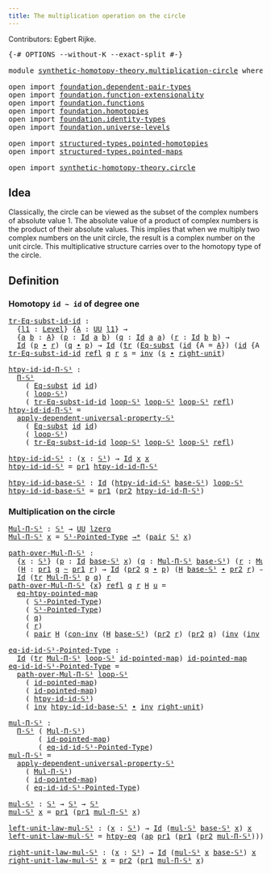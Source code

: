 ```yaml
---
title: The multiplication operation on the circle
---
```


Contributors: Egbert Rijke.

<pre class="Agda"><a id="97" class="Symbol">{-#</a> <a id="101" class="Keyword">OPTIONS</a> <a id="109" class="Pragma">--without-K</a> <a id="121" class="Pragma">--exact-split</a> <a id="135" class="Symbol">#-}</a>

<a id="140" class="Keyword">module</a> <a id="147" href="synthetic-homotopy-theory.multiplication-circle.html" class="Module">synthetic-homotopy-theory.multiplication-circle</a> <a id="195" class="Keyword">where</a>

<a id="202" class="Keyword">open</a> <a id="207" class="Keyword">import</a> <a id="214" href="foundation.dependent-pair-types.html" class="Module">foundation.dependent-pair-types</a>
<a id="246" class="Keyword">open</a> <a id="251" class="Keyword">import</a> <a id="258" href="foundation.function-extensionality.html" class="Module">foundation.function-extensionality</a>
<a id="293" class="Keyword">open</a> <a id="298" class="Keyword">import</a> <a id="305" href="foundation.functions.html" class="Module">foundation.functions</a>
<a id="326" class="Keyword">open</a> <a id="331" class="Keyword">import</a> <a id="338" href="foundation.homotopies.html" class="Module">foundation.homotopies</a>
<a id="360" class="Keyword">open</a> <a id="365" class="Keyword">import</a> <a id="372" href="foundation.identity-types.html" class="Module">foundation.identity-types</a>
<a id="398" class="Keyword">open</a> <a id="403" class="Keyword">import</a> <a id="410" href="foundation.universe-levels.html" class="Module">foundation.universe-levels</a>

<a id="438" class="Keyword">open</a> <a id="443" class="Keyword">import</a> <a id="450" href="structured-types.pointed-homotopies.html" class="Module">structured-types.pointed-homotopies</a>
<a id="486" class="Keyword">open</a> <a id="491" class="Keyword">import</a> <a id="498" href="structured-types.pointed-maps.html" class="Module">structured-types.pointed-maps</a>

<a id="529" class="Keyword">open</a> <a id="534" class="Keyword">import</a> <a id="541" href="synthetic-homotopy-theory.circle.html" class="Module">synthetic-homotopy-theory.circle</a>
</pre>
## Idea

Classically, the circle can be viewed as the subset of the complex numbers of absolute value 1. The absolute value of a product of complex numbers is the product of their absolute values. This implies that when we multiply two complex numbers on the unit circle, the result is a complex number on the unit circle. This multiplicative structure carries over to the homotopy type of the circle.

## Definition

### Homotopy `id ~ id` of degree one

<pre class="Agda"><a id="tr-Eq-subst-id-id"></a><a id="1043" href="synthetic-homotopy-theory.multiplication-circle.html#1043" class="Function">tr-Eq-subst-id-id</a> <a id="1061" class="Symbol">:</a>
  <a id="1065" class="Symbol">{</a><a id="1066" href="synthetic-homotopy-theory.multiplication-circle.html#1066" class="Bound">l1</a> <a id="1069" class="Symbol">:</a> <a id="1071" href="Agda.Primitive.html#597" class="Postulate">Level</a><a id="1076" class="Symbol">}</a> <a id="1078" class="Symbol">{</a><a id="1079" href="synthetic-homotopy-theory.multiplication-circle.html#1079" class="Bound">A</a> <a id="1081" class="Symbol">:</a> <a id="1083" href="foundation-core.universe-levels.html#222" class="Primitive">UU</a> <a id="1086" href="synthetic-homotopy-theory.multiplication-circle.html#1066" class="Bound">l1</a><a id="1088" class="Symbol">}</a> <a id="1090" class="Symbol">→</a>
  <a id="1094" class="Symbol">{</a><a id="1095" href="synthetic-homotopy-theory.multiplication-circle.html#1095" class="Bound">a</a> <a id="1097" href="synthetic-homotopy-theory.multiplication-circle.html#1097" class="Bound">b</a> <a id="1099" class="Symbol">:</a> <a id="1101" href="synthetic-homotopy-theory.multiplication-circle.html#1079" class="Bound">A</a><a id="1102" class="Symbol">}</a> <a id="1104" class="Symbol">(</a><a id="1105" href="synthetic-homotopy-theory.multiplication-circle.html#1105" class="Bound">p</a> <a id="1107" class="Symbol">:</a> <a id="1109" href="foundation-core.identity-types.html#1754" class="Datatype">Id</a> <a id="1112" href="synthetic-homotopy-theory.multiplication-circle.html#1095" class="Bound">a</a> <a id="1114" href="synthetic-homotopy-theory.multiplication-circle.html#1097" class="Bound">b</a><a id="1115" class="Symbol">)</a> <a id="1117" class="Symbol">(</a><a id="1118" href="synthetic-homotopy-theory.multiplication-circle.html#1118" class="Bound">q</a> <a id="1120" class="Symbol">:</a> <a id="1122" href="foundation-core.identity-types.html#1754" class="Datatype">Id</a> <a id="1125" href="synthetic-homotopy-theory.multiplication-circle.html#1095" class="Bound">a</a> <a id="1127" href="synthetic-homotopy-theory.multiplication-circle.html#1095" class="Bound">a</a><a id="1128" class="Symbol">)</a> <a id="1130" class="Symbol">(</a><a id="1131" href="synthetic-homotopy-theory.multiplication-circle.html#1131" class="Bound">r</a> <a id="1133" class="Symbol">:</a> <a id="1135" href="foundation-core.identity-types.html#1754" class="Datatype">Id</a> <a id="1138" href="synthetic-homotopy-theory.multiplication-circle.html#1097" class="Bound">b</a> <a id="1140" href="synthetic-homotopy-theory.multiplication-circle.html#1097" class="Bound">b</a><a id="1141" class="Symbol">)</a> <a id="1143" class="Symbol">→</a>
  <a id="1147" href="foundation-core.identity-types.html#1754" class="Datatype">Id</a> <a id="1150" class="Symbol">(</a><a id="1151" href="synthetic-homotopy-theory.multiplication-circle.html#1105" class="Bound">p</a> <a id="1153" href="foundation-core.identity-types.html#2412" class="Function Operator">∙</a> <a id="1155" href="synthetic-homotopy-theory.multiplication-circle.html#1131" class="Bound">r</a><a id="1156" class="Symbol">)</a> <a id="1158" class="Symbol">(</a><a id="1159" href="synthetic-homotopy-theory.multiplication-circle.html#1118" class="Bound">q</a> <a id="1161" href="foundation-core.identity-types.html#2412" class="Function Operator">∙</a> <a id="1163" href="synthetic-homotopy-theory.multiplication-circle.html#1105" class="Bound">p</a><a id="1164" class="Symbol">)</a> <a id="1166" class="Symbol">→</a> <a id="1168" href="foundation-core.identity-types.html#1754" class="Datatype">Id</a> <a id="1171" class="Symbol">(</a><a id="1172" href="foundation-core.identity-types.html#5747" class="Function">tr</a> <a id="1175" class="Symbol">(</a><a id="1176" href="synthetic-homotopy-theory.circle.html#6613" class="Function">Eq-subst</a> <a id="1185" class="Symbol">(</a><a id="1186" href="foundation-core.functions.html#309" class="Function">id</a> <a id="1189" class="Symbol">{</a><a id="1190" class="Argument">A</a> <a id="1192" class="Symbol">=</a> <a id="1194" href="synthetic-homotopy-theory.multiplication-circle.html#1079" class="Bound">A</a><a id="1195" class="Symbol">})</a> <a id="1198" class="Symbol">(</a><a id="1199" href="foundation-core.functions.html#309" class="Function">id</a> <a id="1202" class="Symbol">{</a><a id="1203" class="Argument">A</a> <a id="1205" class="Symbol">=</a> <a id="1207" href="synthetic-homotopy-theory.multiplication-circle.html#1079" class="Bound">A</a><a id="1208" class="Symbol">}))</a> <a id="1212" href="synthetic-homotopy-theory.multiplication-circle.html#1105" class="Bound">p</a> <a id="1214" href="synthetic-homotopy-theory.multiplication-circle.html#1118" class="Bound">q</a><a id="1215" class="Symbol">)</a> <a id="1217" href="synthetic-homotopy-theory.multiplication-circle.html#1131" class="Bound">r</a>
<a id="1219" href="synthetic-homotopy-theory.multiplication-circle.html#1043" class="Function">tr-Eq-subst-id-id</a> <a id="1237" href="foundation-core.identity-types.html#1807" class="InductiveConstructor">refl</a> <a id="1242" href="synthetic-homotopy-theory.multiplication-circle.html#1242" class="Bound">q</a> <a id="1244" href="synthetic-homotopy-theory.multiplication-circle.html#1244" class="Bound">r</a> <a id="1246" href="synthetic-homotopy-theory.multiplication-circle.html#1246" class="Bound">s</a> <a id="1248" class="Symbol">=</a> <a id="1250" href="foundation-core.identity-types.html#2716" class="Function">inv</a> <a id="1254" class="Symbol">(</a><a id="1255" href="synthetic-homotopy-theory.multiplication-circle.html#1246" class="Bound">s</a> <a id="1257" href="foundation-core.identity-types.html#2412" class="Function Operator">∙</a> <a id="1259" href="foundation-core.identity-types.html#3069" class="Function">right-unit</a><a id="1269" class="Symbol">)</a>

<a id="htpy-id-id-Π-𝕊¹"></a><a id="1272" href="synthetic-homotopy-theory.multiplication-circle.html#1272" class="Function">htpy-id-id-Π-𝕊¹</a> <a id="1288" class="Symbol">:</a>
  <a id="1292" href="synthetic-homotopy-theory.circle.html#13273" class="Function">Π-𝕊¹</a>
    <a id="1301" class="Symbol">(</a> <a id="1303" href="synthetic-homotopy-theory.circle.html#6613" class="Function">Eq-subst</a> <a id="1312" href="foundation-core.functions.html#309" class="Function">id</a> <a id="1315" href="foundation-core.functions.html#309" class="Function">id</a><a id="1317" class="Symbol">)</a>
    <a id="1323" class="Symbol">(</a> <a id="1325" href="synthetic-homotopy-theory.circle.html#12197" class="Postulate">loop-𝕊¹</a><a id="1332" class="Symbol">)</a>
    <a id="1338" class="Symbol">(</a> <a id="1340" href="synthetic-homotopy-theory.multiplication-circle.html#1043" class="Function">tr-Eq-subst-id-id</a> <a id="1358" href="synthetic-homotopy-theory.circle.html#12197" class="Postulate">loop-𝕊¹</a> <a id="1366" href="synthetic-homotopy-theory.circle.html#12197" class="Postulate">loop-𝕊¹</a> <a id="1374" href="synthetic-homotopy-theory.circle.html#12197" class="Postulate">loop-𝕊¹</a> <a id="1382" href="foundation-core.identity-types.html#1807" class="InductiveConstructor">refl</a><a id="1386" class="Symbol">)</a>
<a id="1388" href="synthetic-homotopy-theory.multiplication-circle.html#1272" class="Function">htpy-id-id-Π-𝕊¹</a> <a id="1404" class="Symbol">=</a>
  <a id="1408" href="synthetic-homotopy-theory.circle.html#13450" class="Function">apply-dependent-universal-property-𝕊¹</a>
    <a id="1450" class="Symbol">(</a> <a id="1452" href="synthetic-homotopy-theory.circle.html#6613" class="Function">Eq-subst</a> <a id="1461" href="foundation-core.functions.html#309" class="Function">id</a> <a id="1464" href="foundation-core.functions.html#309" class="Function">id</a><a id="1466" class="Symbol">)</a>
    <a id="1472" class="Symbol">(</a> <a id="1474" href="synthetic-homotopy-theory.circle.html#12197" class="Postulate">loop-𝕊¹</a><a id="1481" class="Symbol">)</a>
    <a id="1487" class="Symbol">(</a> <a id="1489" href="synthetic-homotopy-theory.multiplication-circle.html#1043" class="Function">tr-Eq-subst-id-id</a> <a id="1507" href="synthetic-homotopy-theory.circle.html#12197" class="Postulate">loop-𝕊¹</a> <a id="1515" href="synthetic-homotopy-theory.circle.html#12197" class="Postulate">loop-𝕊¹</a> <a id="1523" href="synthetic-homotopy-theory.circle.html#12197" class="Postulate">loop-𝕊¹</a> <a id="1531" href="foundation-core.identity-types.html#1807" class="InductiveConstructor">refl</a><a id="1535" class="Symbol">)</a>

<a id="htpy-id-id-𝕊¹"></a><a id="1538" href="synthetic-homotopy-theory.multiplication-circle.html#1538" class="Function">htpy-id-id-𝕊¹</a> <a id="1552" class="Symbol">:</a> <a id="1554" class="Symbol">(</a><a id="1555" href="synthetic-homotopy-theory.multiplication-circle.html#1555" class="Bound">x</a> <a id="1557" class="Symbol">:</a> <a id="1559" href="synthetic-homotopy-theory.circle.html#12148" class="Postulate">𝕊¹</a><a id="1561" class="Symbol">)</a> <a id="1563" class="Symbol">→</a> <a id="1565" href="foundation-core.identity-types.html#1754" class="Datatype">Id</a> <a id="1568" href="synthetic-homotopy-theory.multiplication-circle.html#1555" class="Bound">x</a> <a id="1570" href="synthetic-homotopy-theory.multiplication-circle.html#1555" class="Bound">x</a>
<a id="1572" href="synthetic-homotopy-theory.multiplication-circle.html#1538" class="Function">htpy-id-id-𝕊¹</a> <a id="1586" class="Symbol">=</a> <a id="1588" href="foundation-core.dependent-pair-types.html#592" class="Field">pr1</a> <a id="1592" href="synthetic-homotopy-theory.multiplication-circle.html#1272" class="Function">htpy-id-id-Π-𝕊¹</a>

<a id="htpy-id-id-base-𝕊¹"></a><a id="1609" href="synthetic-homotopy-theory.multiplication-circle.html#1609" class="Function">htpy-id-id-base-𝕊¹</a> <a id="1628" class="Symbol">:</a> <a id="1630" href="foundation-core.identity-types.html#1754" class="Datatype">Id</a> <a id="1633" class="Symbol">(</a><a id="1634" href="synthetic-homotopy-theory.multiplication-circle.html#1538" class="Function">htpy-id-id-𝕊¹</a> <a id="1648" href="synthetic-homotopy-theory.circle.html#12173" class="Postulate">base-𝕊¹</a><a id="1655" class="Symbol">)</a> <a id="1657" href="synthetic-homotopy-theory.circle.html#12197" class="Postulate">loop-𝕊¹</a>
<a id="1665" href="synthetic-homotopy-theory.multiplication-circle.html#1609" class="Function">htpy-id-id-base-𝕊¹</a> <a id="1684" class="Symbol">=</a> <a id="1686" href="foundation-core.dependent-pair-types.html#592" class="Field">pr1</a> <a id="1690" class="Symbol">(</a><a id="1691" href="foundation-core.dependent-pair-types.html#604" class="Field">pr2</a> <a id="1695" href="synthetic-homotopy-theory.multiplication-circle.html#1272" class="Function">htpy-id-id-Π-𝕊¹</a><a id="1710" class="Symbol">)</a>
</pre>
### Multiplication on the circle

<pre class="Agda"><a id="Mul-Π-𝕊¹"></a><a id="1759" href="synthetic-homotopy-theory.multiplication-circle.html#1759" class="Function">Mul-Π-𝕊¹</a> <a id="1768" class="Symbol">:</a> <a id="1770" href="synthetic-homotopy-theory.circle.html#12148" class="Postulate">𝕊¹</a> <a id="1773" class="Symbol">→</a> <a id="1775" href="foundation-core.universe-levels.html#222" class="Primitive">UU</a> <a id="1778" href="Agda.Primitive.html#764" class="Primitive">lzero</a>
<a id="1784" href="synthetic-homotopy-theory.multiplication-circle.html#1759" class="Function">Mul-Π-𝕊¹</a> <a id="1793" href="synthetic-homotopy-theory.multiplication-circle.html#1793" class="Bound">x</a> <a id="1795" class="Symbol">=</a> <a id="1797" href="synthetic-homotopy-theory.circle.html#12310" class="Function">𝕊¹-Pointed-Type</a> <a id="1813" href="structured-types.pointed-maps.html#967" class="Function Operator">→*</a> <a id="1816" class="Symbol">(</a><a id="1817" href="foundation-core.dependent-pair-types.html#575" class="InductiveConstructor">pair</a> <a id="1822" href="synthetic-homotopy-theory.circle.html#12148" class="Postulate">𝕊¹</a> <a id="1825" href="synthetic-homotopy-theory.multiplication-circle.html#1793" class="Bound">x</a><a id="1826" class="Symbol">)</a>

<a id="path-over-Mul-Π-𝕊¹"></a><a id="1829" href="synthetic-homotopy-theory.multiplication-circle.html#1829" class="Function">path-over-Mul-Π-𝕊¹</a> <a id="1848" class="Symbol">:</a>
  <a id="1852" class="Symbol">{</a><a id="1853" href="synthetic-homotopy-theory.multiplication-circle.html#1853" class="Bound">x</a> <a id="1855" class="Symbol">:</a> <a id="1857" href="synthetic-homotopy-theory.circle.html#12148" class="Postulate">𝕊¹</a><a id="1859" class="Symbol">}</a> <a id="1861" class="Symbol">(</a><a id="1862" href="synthetic-homotopy-theory.multiplication-circle.html#1862" class="Bound">p</a> <a id="1864" class="Symbol">:</a> <a id="1866" href="foundation-core.identity-types.html#1754" class="Datatype">Id</a> <a id="1869" href="synthetic-homotopy-theory.circle.html#12173" class="Postulate">base-𝕊¹</a> <a id="1877" href="synthetic-homotopy-theory.multiplication-circle.html#1853" class="Bound">x</a><a id="1878" class="Symbol">)</a> <a id="1880" class="Symbol">(</a><a id="1881" href="synthetic-homotopy-theory.multiplication-circle.html#1881" class="Bound">q</a> <a id="1883" class="Symbol">:</a> <a id="1885" href="synthetic-homotopy-theory.multiplication-circle.html#1759" class="Function">Mul-Π-𝕊¹</a> <a id="1894" href="synthetic-homotopy-theory.circle.html#12173" class="Postulate">base-𝕊¹</a><a id="1901" class="Symbol">)</a> <a id="1903" class="Symbol">(</a><a id="1904" href="synthetic-homotopy-theory.multiplication-circle.html#1904" class="Bound">r</a> <a id="1906" class="Symbol">:</a> <a id="1908" href="synthetic-homotopy-theory.multiplication-circle.html#1759" class="Function">Mul-Π-𝕊¹</a> <a id="1917" href="synthetic-homotopy-theory.multiplication-circle.html#1853" class="Bound">x</a><a id="1918" class="Symbol">)</a> <a id="1920" class="Symbol">→</a>
  <a id="1924" class="Symbol">(</a><a id="1925" href="synthetic-homotopy-theory.multiplication-circle.html#1925" class="Bound">H</a> <a id="1927" class="Symbol">:</a> <a id="1929" href="foundation-core.dependent-pair-types.html#592" class="Field">pr1</a> <a id="1933" href="synthetic-homotopy-theory.multiplication-circle.html#1881" class="Bound">q</a> <a id="1935" href="foundation-core.homotopies.html#545" class="Function Operator">~</a> <a id="1937" href="foundation-core.dependent-pair-types.html#592" class="Field">pr1</a> <a id="1941" href="synthetic-homotopy-theory.multiplication-circle.html#1904" class="Bound">r</a><a id="1942" class="Symbol">)</a> <a id="1944" class="Symbol">→</a> <a id="1946" href="foundation-core.identity-types.html#1754" class="Datatype">Id</a> <a id="1949" class="Symbol">(</a><a id="1950" href="foundation-core.dependent-pair-types.html#604" class="Field">pr2</a> <a id="1954" href="synthetic-homotopy-theory.multiplication-circle.html#1881" class="Bound">q</a> <a id="1956" href="foundation-core.identity-types.html#2412" class="Function Operator">∙</a> <a id="1958" href="synthetic-homotopy-theory.multiplication-circle.html#1862" class="Bound">p</a><a id="1959" class="Symbol">)</a> <a id="1961" class="Symbol">(</a><a id="1962" href="synthetic-homotopy-theory.multiplication-circle.html#1925" class="Bound">H</a> <a id="1964" href="synthetic-homotopy-theory.circle.html#12173" class="Postulate">base-𝕊¹</a> <a id="1972" href="foundation-core.identity-types.html#2412" class="Function Operator">∙</a> <a id="1974" href="foundation-core.dependent-pair-types.html#604" class="Field">pr2</a> <a id="1978" href="synthetic-homotopy-theory.multiplication-circle.html#1904" class="Bound">r</a><a id="1979" class="Symbol">)</a> <a id="1981" class="Symbol">→</a>
  <a id="1985" href="foundation-core.identity-types.html#1754" class="Datatype">Id</a> <a id="1988" class="Symbol">(</a><a id="1989" href="foundation-core.identity-types.html#5747" class="Function">tr</a> <a id="1992" href="synthetic-homotopy-theory.multiplication-circle.html#1759" class="Function">Mul-Π-𝕊¹</a> <a id="2001" href="synthetic-homotopy-theory.multiplication-circle.html#1862" class="Bound">p</a> <a id="2003" href="synthetic-homotopy-theory.multiplication-circle.html#1881" class="Bound">q</a><a id="2004" class="Symbol">)</a> <a id="2006" href="synthetic-homotopy-theory.multiplication-circle.html#1904" class="Bound">r</a>
<a id="2008" href="synthetic-homotopy-theory.multiplication-circle.html#1829" class="Function">path-over-Mul-Π-𝕊¹</a> <a id="2027" class="Symbol">{</a><a id="2028" href="synthetic-homotopy-theory.multiplication-circle.html#2028" class="Bound">x</a><a id="2029" class="Symbol">}</a> <a id="2031" href="foundation-core.identity-types.html#1807" class="InductiveConstructor">refl</a> <a id="2036" href="synthetic-homotopy-theory.multiplication-circle.html#2036" class="Bound">q</a> <a id="2038" href="synthetic-homotopy-theory.multiplication-circle.html#2038" class="Bound">r</a> <a id="2040" href="synthetic-homotopy-theory.multiplication-circle.html#2040" class="Bound">H</a> <a id="2042" href="synthetic-homotopy-theory.multiplication-circle.html#2042" class="Bound">u</a> <a id="2044" class="Symbol">=</a>
  <a id="2048" href="structured-types.pointed-homotopies.html#3230" class="Function">eq-htpy-pointed-map</a>
    <a id="2072" class="Symbol">(</a> <a id="2074" href="synthetic-homotopy-theory.circle.html#12310" class="Function">𝕊¹-Pointed-Type</a><a id="2089" class="Symbol">)</a>
    <a id="2095" class="Symbol">(</a> <a id="2097" href="synthetic-homotopy-theory.circle.html#12310" class="Function">𝕊¹-Pointed-Type</a><a id="2112" class="Symbol">)</a>
    <a id="2118" class="Symbol">(</a> <a id="2120" href="synthetic-homotopy-theory.multiplication-circle.html#2036" class="Bound">q</a><a id="2121" class="Symbol">)</a>
    <a id="2127" class="Symbol">(</a> <a id="2129" href="synthetic-homotopy-theory.multiplication-circle.html#2038" class="Bound">r</a><a id="2130" class="Symbol">)</a>
    <a id="2136" class="Symbol">(</a> <a id="2138" href="foundation-core.dependent-pair-types.html#575" class="InductiveConstructor">pair</a> <a id="2143" href="synthetic-homotopy-theory.multiplication-circle.html#2040" class="Bound">H</a> <a id="2145" class="Symbol">(</a><a id="2146" href="foundation-core.identity-types.html#4742" class="Function">con-inv</a> <a id="2154" class="Symbol">(</a><a id="2155" href="synthetic-homotopy-theory.multiplication-circle.html#2040" class="Bound">H</a> <a id="2157" href="synthetic-homotopy-theory.circle.html#12173" class="Postulate">base-𝕊¹</a><a id="2164" class="Symbol">)</a> <a id="2166" class="Symbol">(</a><a id="2167" href="foundation-core.dependent-pair-types.html#604" class="Field">pr2</a> <a id="2171" href="synthetic-homotopy-theory.multiplication-circle.html#2038" class="Bound">r</a><a id="2172" class="Symbol">)</a> <a id="2174" class="Symbol">(</a><a id="2175" href="foundation-core.dependent-pair-types.html#604" class="Field">pr2</a> <a id="2179" href="synthetic-homotopy-theory.multiplication-circle.html#2036" class="Bound">q</a><a id="2180" class="Symbol">)</a> <a id="2182" class="Symbol">(</a><a id="2183" href="foundation-core.identity-types.html#2716" class="Function">inv</a> <a id="2187" class="Symbol">(</a><a id="2188" href="foundation-core.identity-types.html#2716" class="Function">inv</a> <a id="2192" href="foundation-core.identity-types.html#3069" class="Function">right-unit</a> <a id="2203" href="foundation-core.identity-types.html#2412" class="Function Operator">∙</a> <a id="2205" href="synthetic-homotopy-theory.multiplication-circle.html#2042" class="Bound">u</a><a id="2206" class="Symbol">))))</a>

<a id="eq-id-id-𝕊¹-Pointed-Type"></a><a id="2212" href="synthetic-homotopy-theory.multiplication-circle.html#2212" class="Function">eq-id-id-𝕊¹-Pointed-Type</a> <a id="2237" class="Symbol">:</a>
  <a id="2241" href="foundation-core.identity-types.html#1754" class="Datatype">Id</a> <a id="2244" class="Symbol">(</a><a id="2245" href="foundation-core.identity-types.html#5747" class="Function">tr</a> <a id="2248" href="synthetic-homotopy-theory.multiplication-circle.html#1759" class="Function">Mul-Π-𝕊¹</a> <a id="2257" href="synthetic-homotopy-theory.circle.html#12197" class="Postulate">loop-𝕊¹</a> <a id="2265" href="structured-types.pointed-maps.html#3036" class="Function">id-pointed-map</a><a id="2279" class="Symbol">)</a> <a id="2281" href="structured-types.pointed-maps.html#3036" class="Function">id-pointed-map</a>
<a id="2296" href="synthetic-homotopy-theory.multiplication-circle.html#2212" class="Function">eq-id-id-𝕊¹-Pointed-Type</a> <a id="2321" class="Symbol">=</a>
  <a id="2325" href="synthetic-homotopy-theory.multiplication-circle.html#1829" class="Function">path-over-Mul-Π-𝕊¹</a> <a id="2344" href="synthetic-homotopy-theory.circle.html#12197" class="Postulate">loop-𝕊¹</a>
    <a id="2356" class="Symbol">(</a> <a id="2358" href="structured-types.pointed-maps.html#3036" class="Function">id-pointed-map</a><a id="2372" class="Symbol">)</a>
    <a id="2378" class="Symbol">(</a> <a id="2380" href="structured-types.pointed-maps.html#3036" class="Function">id-pointed-map</a><a id="2394" class="Symbol">)</a>
    <a id="2400" class="Symbol">(</a> <a id="2402" href="synthetic-homotopy-theory.multiplication-circle.html#1538" class="Function">htpy-id-id-𝕊¹</a><a id="2415" class="Symbol">)</a>
    <a id="2421" class="Symbol">(</a> <a id="2423" href="foundation-core.identity-types.html#2716" class="Function">inv</a> <a id="2427" href="synthetic-homotopy-theory.multiplication-circle.html#1609" class="Function">htpy-id-id-base-𝕊¹</a> <a id="2446" href="foundation-core.identity-types.html#2412" class="Function Operator">∙</a> <a id="2448" href="foundation-core.identity-types.html#2716" class="Function">inv</a> <a id="2452" href="foundation-core.identity-types.html#3069" class="Function">right-unit</a><a id="2462" class="Symbol">)</a>

<a id="mul-Π-𝕊¹"></a><a id="2465" href="synthetic-homotopy-theory.multiplication-circle.html#2465" class="Function">mul-Π-𝕊¹</a> <a id="2474" class="Symbol">:</a>
  <a id="2478" href="synthetic-homotopy-theory.circle.html#13273" class="Function">Π-𝕊¹</a> <a id="2483" class="Symbol">(</a> <a id="2485" href="synthetic-homotopy-theory.multiplication-circle.html#1759" class="Function">Mul-Π-𝕊¹</a><a id="2493" class="Symbol">)</a>
       <a id="2502" class="Symbol">(</a> <a id="2504" href="structured-types.pointed-maps.html#3036" class="Function">id-pointed-map</a><a id="2518" class="Symbol">)</a>
       <a id="2527" class="Symbol">(</a> <a id="2529" href="synthetic-homotopy-theory.multiplication-circle.html#2212" class="Function">eq-id-id-𝕊¹-Pointed-Type</a><a id="2553" class="Symbol">)</a>
<a id="2555" href="synthetic-homotopy-theory.multiplication-circle.html#2465" class="Function">mul-Π-𝕊¹</a> <a id="2564" class="Symbol">=</a>
  <a id="2568" href="synthetic-homotopy-theory.circle.html#13450" class="Function">apply-dependent-universal-property-𝕊¹</a>
    <a id="2610" class="Symbol">(</a> <a id="2612" href="synthetic-homotopy-theory.multiplication-circle.html#1759" class="Function">Mul-Π-𝕊¹</a><a id="2620" class="Symbol">)</a>
    <a id="2626" class="Symbol">(</a> <a id="2628" href="structured-types.pointed-maps.html#3036" class="Function">id-pointed-map</a><a id="2642" class="Symbol">)</a>
    <a id="2648" class="Symbol">(</a> <a id="2650" href="synthetic-homotopy-theory.multiplication-circle.html#2212" class="Function">eq-id-id-𝕊¹-Pointed-Type</a><a id="2674" class="Symbol">)</a>

<a id="mul-𝕊¹"></a><a id="2677" href="synthetic-homotopy-theory.multiplication-circle.html#2677" class="Function">mul-𝕊¹</a> <a id="2684" class="Symbol">:</a> <a id="2686" href="synthetic-homotopy-theory.circle.html#12148" class="Postulate">𝕊¹</a> <a id="2689" class="Symbol">→</a> <a id="2691" href="synthetic-homotopy-theory.circle.html#12148" class="Postulate">𝕊¹</a> <a id="2694" class="Symbol">→</a> <a id="2696" href="synthetic-homotopy-theory.circle.html#12148" class="Postulate">𝕊¹</a>
<a id="2699" href="synthetic-homotopy-theory.multiplication-circle.html#2677" class="Function">mul-𝕊¹</a> <a id="2706" href="synthetic-homotopy-theory.multiplication-circle.html#2706" class="Bound">x</a> <a id="2708" class="Symbol">=</a> <a id="2710" href="foundation-core.dependent-pair-types.html#592" class="Field">pr1</a> <a id="2714" class="Symbol">(</a><a id="2715" href="foundation-core.dependent-pair-types.html#592" class="Field">pr1</a> <a id="2719" href="synthetic-homotopy-theory.multiplication-circle.html#2465" class="Function">mul-Π-𝕊¹</a> <a id="2728" href="synthetic-homotopy-theory.multiplication-circle.html#2706" class="Bound">x</a><a id="2729" class="Symbol">)</a>

<a id="left-unit-law-mul-𝕊¹"></a><a id="2732" href="synthetic-homotopy-theory.multiplication-circle.html#2732" class="Function">left-unit-law-mul-𝕊¹</a> <a id="2753" class="Symbol">:</a> <a id="2755" class="Symbol">(</a><a id="2756" href="synthetic-homotopy-theory.multiplication-circle.html#2756" class="Bound">x</a> <a id="2758" class="Symbol">:</a> <a id="2760" href="synthetic-homotopy-theory.circle.html#12148" class="Postulate">𝕊¹</a><a id="2762" class="Symbol">)</a> <a id="2764" class="Symbol">→</a> <a id="2766" href="foundation-core.identity-types.html#1754" class="Datatype">Id</a> <a id="2769" class="Symbol">(</a><a id="2770" href="synthetic-homotopy-theory.multiplication-circle.html#2677" class="Function">mul-𝕊¹</a> <a id="2777" href="synthetic-homotopy-theory.circle.html#12173" class="Postulate">base-𝕊¹</a> <a id="2785" href="synthetic-homotopy-theory.multiplication-circle.html#2756" class="Bound">x</a><a id="2786" class="Symbol">)</a> <a id="2788" href="synthetic-homotopy-theory.multiplication-circle.html#2756" class="Bound">x</a>
<a id="2790" href="synthetic-homotopy-theory.multiplication-circle.html#2732" class="Function">left-unit-law-mul-𝕊¹</a> <a id="2811" class="Symbol">=</a> <a id="2813" href="foundation-core.function-extensionality.html#964" class="Function">htpy-eq</a> <a id="2821" class="Symbol">(</a><a id="2822" href="foundation-core.identity-types.html#4017" class="Function">ap</a> <a id="2825" href="foundation-core.dependent-pair-types.html#592" class="Field">pr1</a> <a id="2829" class="Symbol">(</a><a id="2830" href="foundation-core.dependent-pair-types.html#592" class="Field">pr1</a> <a id="2834" class="Symbol">(</a><a id="2835" href="foundation-core.dependent-pair-types.html#604" class="Field">pr2</a> <a id="2839" href="synthetic-homotopy-theory.multiplication-circle.html#2465" class="Function">mul-Π-𝕊¹</a><a id="2847" class="Symbol">)))</a>

<a id="right-unit-law-mul-𝕊¹"></a><a id="2852" href="synthetic-homotopy-theory.multiplication-circle.html#2852" class="Function">right-unit-law-mul-𝕊¹</a> <a id="2874" class="Symbol">:</a> <a id="2876" class="Symbol">(</a><a id="2877" href="synthetic-homotopy-theory.multiplication-circle.html#2877" class="Bound">x</a> <a id="2879" class="Symbol">:</a> <a id="2881" href="synthetic-homotopy-theory.circle.html#12148" class="Postulate">𝕊¹</a><a id="2883" class="Symbol">)</a> <a id="2885" class="Symbol">→</a> <a id="2887" href="foundation-core.identity-types.html#1754" class="Datatype">Id</a> <a id="2890" class="Symbol">(</a><a id="2891" href="synthetic-homotopy-theory.multiplication-circle.html#2677" class="Function">mul-𝕊¹</a> <a id="2898" href="synthetic-homotopy-theory.multiplication-circle.html#2877" class="Bound">x</a> <a id="2900" href="synthetic-homotopy-theory.circle.html#12173" class="Postulate">base-𝕊¹</a><a id="2907" class="Symbol">)</a> <a id="2909" href="synthetic-homotopy-theory.multiplication-circle.html#2877" class="Bound">x</a>
<a id="2911" href="synthetic-homotopy-theory.multiplication-circle.html#2852" class="Function">right-unit-law-mul-𝕊¹</a> <a id="2933" href="synthetic-homotopy-theory.multiplication-circle.html#2933" class="Bound">x</a> <a id="2935" class="Symbol">=</a> <a id="2937" href="foundation-core.dependent-pair-types.html#604" class="Field">pr2</a> <a id="2941" class="Symbol">(</a><a id="2942" href="foundation-core.dependent-pair-types.html#592" class="Field">pr1</a> <a id="2946" href="synthetic-homotopy-theory.multiplication-circle.html#2465" class="Function">mul-Π-𝕊¹</a> <a id="2955" href="synthetic-homotopy-theory.multiplication-circle.html#2933" class="Bound">x</a><a id="2956" class="Symbol">)</a>
</pre>